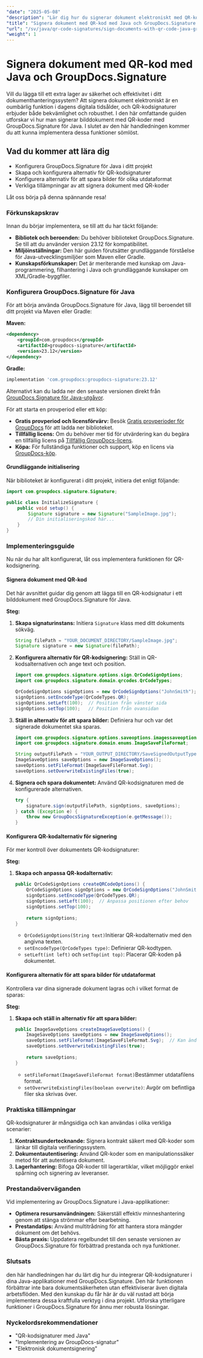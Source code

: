 ```yaml
---
"date": "2025-05-08"
"description": "Lär dig hur du signerar dokument elektroniskt med QR-koder i Java med GroupDocs.Signature. Förbättra säkerheten och effektiviteten i ditt dokumenthanteringssystem."
"title": "Signera dokument med QR-kod med Java och GroupDocs.Signature – en omfattande guide"
"url": "/sv/java/qr-code-signatures/sign-documents-with-qr-code-java-groupdocs-signature/"
"weight": 1
---
```


# Signera dokument med QR-kod med Java och GroupDocs.Signature

Vill du lägga till ett extra lager av säkerhet och effektivitet i ditt dokumenthanteringssystem? Att signera dokument elektroniskt är en oumbärlig funktion i dagens digitala tidsålder, och QR-kodsignaturer erbjuder både bekvämlighet och robusthet. I den här omfattande guiden utforskar vi hur man signerar bilddokument med QR-koder med GroupDocs.Signature för Java. I slutet av den här handledningen kommer du att kunna implementera dessa funktioner sömlöst.

## Vad du kommer att lära dig
- Konfigurera GroupDocs.Signature för Java i ditt projekt
- Skapa och konfigurera alternativ för QR-kodsignaturer
- Konfigurera alternativ för att spara bilder för olika utdataformat
- Verkliga tillämpningar av att signera dokument med QR-koder

Låt oss börja på denna spännande resa!

### Förkunskapskrav
Innan du börjar implementera, se till att du har täckt följande:

- **Bibliotek och beroenden:** Du behöver biblioteket GroupDocs.Signature. Se till att du använder version 23.12 för kompatibilitet.
- **Miljöinställningar:** Den här guiden förutsätter grundläggande förståelse för Java-utvecklingsmiljöer som Maven eller Gradle.
- **Kunskapsförkunskaper:** Det är meriterande med kunskap om Java-programmering, filhantering i Java och grundläggande kunskaper om XML/Gradle-byggfiler.

### Konfigurera GroupDocs.Signature för Java
För att börja använda GroupDocs.Signature för Java, lägg till beroendet till ditt projekt via Maven eller Gradle:

**Maven:**
```xml
<dependency>
    <groupId>com.groupdocs</groupId>
    <artifactId>groupdocs-signature</artifactId>
    <version>23.12</version>
</dependency>
```

**Gradle:**
```gradle
implementation 'com.groupdocs:groupdocs-signature:23.12'
```

Alternativt kan du ladda ner den senaste versionen direkt från [GroupDocs.Signature för Java-utgåvor](https://releases.groupdocs.com/signature/java/).

För att starta en provperiod eller ett köp:
- **Gratis provperiod och licensförvärv:** Besök [Gratis provperioder för GroupDocs](https://releases.groupdocs.com/signature/java/) för att ladda ner biblioteket.
- **Tillfällig licens:** Om du behöver mer tid för utvärdering kan du begära en tillfällig licens på [Tillfällig GroupDocs-licens](https://purchase.groupdocs.com/temporary-license/).
- **Köpa:** För fullständiga funktioner och support, köp en licens via [GroupDocs-köp](https://purchase.groupdocs.com/buy).

#### Grundläggande initialisering
När biblioteket är konfigurerat i ditt projekt, initiera det enligt följande:
```java
import com.groupdocs.signature.Signature;

public class InitializeSignature {
    public void setup() {
        Signature signature = new Signature("SampleImage.jpg");
        // Din initialiseringskod här...
    }
}
```

### Implementeringsguide
Nu när du har allt konfigurerat, låt oss implementera funktionen för QR-kodsignering.

#### Signera dokument med QR-kod
Det här avsnittet guidar dig genom att lägga till en QR-kodsignatur i ett bilddokument med GroupDocs.Signature för Java.

**Steg:**
1. **Skapa signaturinstans:** Initiera `Signature` klass med ditt dokuments sökväg.
   ```java
   String filePath = "YOUR_DOCUMENT_DIRECTORY/SampleImage.jpg";
   Signature signature = new Signature(filePath);
   ```

2. **Konfigurera alternativ för QR-kodsignering:** Ställ in QR-kodsalternativen och ange text och position.
   ```java
   import com.groupdocs.signature.options.sign.QrCodeSignOptions;
   import com.groupdocs.signature.domain.qrcodes.QrCodeTypes;

   QrCodeSignOptions signOptions = new QrCodeSignOptions("JohnSmith");
   signOptions.setEncodeType(QrCodeTypes.QR);
   signOptions.setLeft(100);  // Position från vänster sida
   signOptions.setTop(100);   // Position från ovansidan
   ```

3. **Ställ in alternativ för att spara bilder:** Definiera hur och var det signerade dokumentet ska sparas.
   ```java
   import com.groupdocs.signature.options.saveoptions.imagessaveoptions.ImageSaveOptions;
   import com.groupdocs.signature.domain.enums.ImageSaveFileFormat;

   String outputFilePath = "YOUR_OUTPUT_DIRECTORY/SaveSignedOutputType/SampleJPG.svg";
   ImageSaveOptions saveOptions = new ImageSaveOptions();
   saveOptions.setFileFormat(ImageSaveFileFormat.Svg);
   saveOptions.setOverwriteExistingFiles(true);
   ```

4. **Signera och spara dokumentet:** Använd QR-kodsignaturen med de konfigurerade alternativen.
   ```java
   try {
       signature.sign(outputFilePath, signOptions, saveOptions);
   } catch (Exception e) {
       throw new GroupDocsSignatureException(e.getMessage());
   }
   ```

#### Konfigurera QR-kodalternativ för signering
För mer kontroll över dokumentets QR-kodsignaturer:

**Steg:**
1. **Skapa och anpassa QR-kodalternativ:**
    ```java
    public QrCodeSignOptions createQRCodeOptions() {
        QrCodeSignOptions signOptions = new QrCodeSignOptions("JohnSmith");
        signOptions.setEncodeType(QrCodeTypes.QR);
        signOptions.setLeft(100);  // Anpassa positionen efter behov
        signOptions.setTop(100);
        
        return signOptions;
    }
    ```
   - `QrCodeSignOptions(String text)`Initierar QR-kodalternativ med den angivna texten.
   - `setEncodeType(QrCodeTypes type)`: Definierar QR-kodtypen.
   - `setLeft(int left)` och `setTop(int top)`: Placerar QR-koden på dokumentet.

#### Konfigurera alternativ för att spara bilder för utdataformat
Kontrollera var dina signerade dokument lagras och i vilket format de sparas:

**Steg:**
1. **Skapa och ställ in alternativ för att spara bilder:**
    ```java
    public ImageSaveOptions createImageSaveOptions() {
        ImageSaveOptions saveOptions = new ImageSaveOptions();
        saveOptions.setFileFormat(ImageSaveFileFormat.Svg);  // Kan ändras till andra format som PNG, JPG.
        saveOptions.setOverwriteExistingFiles(true);
        
        return saveOptions;
    }
    ```
   - `setFileFormat(ImageSaveFileFormat format)`Bestämmer utdatafilens format.
   - `setOverwriteExistingFiles(boolean overwrite)`: Avgör om befintliga filer ska skrivas över.

### Praktiska tillämpningar
QR-kodsignaturer är mångsidiga och kan användas i olika verkliga scenarier:
1. **Kontraktsundertecknande:** Signera kontrakt säkert med QR-koder som länkar till digitala verifieringssystem.
2. **Dokumentautentisering:** Använd QR-koder som en manipulationssäker metod för att autentisera dokument.
3. **Lagerhantering:** Bifoga QR-koder till lagerartiklar, vilket möjliggör enkel spårning och signering av leveranser.

### Prestandaöverväganden
Vid implementering av GroupDocs.Signature i Java-applikationer:
- **Optimera resursanvändningen:** Säkerställ effektiv minneshantering genom att stänga strömmar efter bearbetning.
- **Prestandatips:** Använd multitrådning för att hantera stora mängder dokument om det behövs.
- **Bästa praxis:** Uppdatera regelbundet till den senaste versionen av GroupDocs.Signature för förbättrad prestanda och nya funktioner.

### Slutsats
den här handledningen har du lärt dig hur du integrerar QR-kodsignaturer i dina Java-applikationer med GroupDocs.Signature. Den här funktionen förbättrar inte bara dokumentsäkerheten utan effektiviserar även digitala arbetsflöden. Med den kunskap du får här är du väl rustad att börja implementera dessa kraftfulla verktyg i dina projekt. Utforska ytterligare funktioner i GroupDocs.Signature för ännu mer robusta lösningar.

### Nyckelordsrekommendationer
- "QR-kodsignaturer med Java"
- "Implementering av GroupDocs-signatur"
- "Elektronisk dokumentsignering"